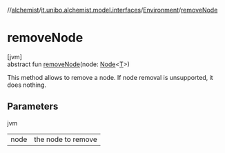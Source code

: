 //[alchemist](../../../index.md)/[it.unibo.alchemist.model.interfaces](../index.md)/[Environment](index.md)/[removeNode](remove-node.md)

# removeNode

[jvm]\
abstract fun [removeNode](remove-node.md)(node: [Node](../-node/index.md)<[T](../-action/index.md)>)

This method allows to remove a node. If node removal is unsupported, it does nothing.

## Parameters

jvm

| | |
|---|---|
| node | the node to remove |

